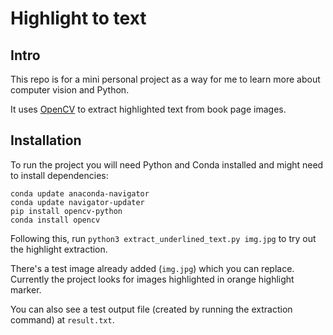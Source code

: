 # Highlight to text

## Intro

This repo is for a mini personal project as a way for me to learn more about computer vision and Python. 

It uses [OpenCV](https://opencv.org/) to extract highlighted text from book page images. 

## Installation

To run the project you will need Python and Conda installed and might need to install dependencies:

```
conda update anaconda-navigator  
conda update navigator-updater  
pip install opencv-python
conda install opencv 
```

Following this, run `python3 extract_underlined_text.py img.jpg` to try out the highlight extraction.

There's a test image already added (`img.jpg`) which you can replace. Currently the project looks for images highlighted in orange highlight marker.

You can also see a test output file (created by running the extraction command) at `result.txt`. 